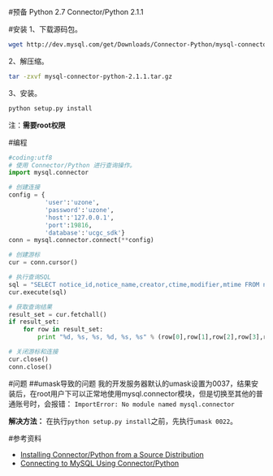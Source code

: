 #预备
Python 2.7
Connector/Python 2.1.1

#安装
1、下载源码包。
```bash
wget http://dev.mysql.com/get/Downloads/Connector-Python/mysql-connector-python-2.1.1.tar.gz
```

2、解压缩。
```bash
tar -zxvf mysql-connector-python-2.1.1.tar.gz
```

3、安装。
```bash
python setup.py install
```
注：**需要root权限**

#编程
```Python
#coding:utf8
# 使用 Connector/Python 进行查询操作。
import mysql.connector

# 创建连接
config = {
          'user':'uzone', 
          'password':'uzone', 
          'host':'127.0.0.1', 
          'port':19816,  
          'database':'ucgc_sdk'}
conn = mysql.connector.connect(**config)

# 创建游标
cur = conn.cursor()

# 执行查询SQL
sql = "SELECT notice_id,notice_name,creator,ctime,modifier,mtime FROM notice"
cur.execute(sql)

# 获取查询结果
result_set = cur.fetchall()
if result_set:
    for row in result_set:
        print "%d, %s, %s, %d, %s, %s" % (row[0],row[1],row[2],row[3],row[4],row[5])

# 关闭游标和连接        
cur.close()
conn.close()
```

#问题
##umask导致的问题
我的开发服务器默认的umask设置为0037，结果安装后，在root用户下可以正常地使用mysql.connector模块，但是切换至其他的普通账号时，会报错：
`ImportError: No module named mysql.connector`

**解决方法：**
在执行`python setup.py install`之前，先执行`umask 0022`。

#参考资料
* [Installing Connector/Python from a Source Distribution](http://dev.mysql.com/doc/connector-python/en/connector-python-installation-source.html)
* [Connecting to MySQL Using Connector/Python](http://dev.mysql.com/doc/connector-python/en/connector-python-example-connecting.html)

